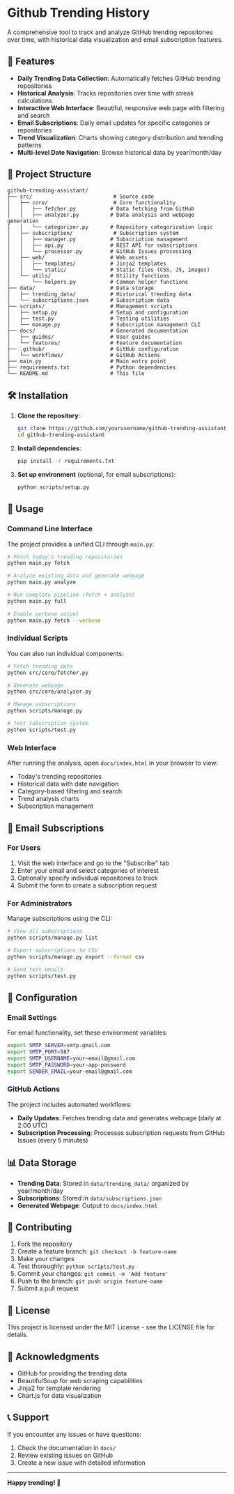 # Github Trending History

A comprehensive tool to track and analyze GitHub trending repositories over time, with historical data visualization and email subscription features.

## 🚀 Features

- **Daily Trending Data Collection**: Automatically fetches GitHub trending repositories
- **Historical Analysis**: Tracks repositories over time with streak calculations
- **Interactive Web Interface**: Beautiful, responsive web page with filtering and search
- **Email Subscriptions**: Daily email updates for specific categories or repositories
- **Trend Visualization**: Charts showing category distribution and trending patterns
- **Multi-level Date Navigation**: Browse historical data by year/month/day

## 📁 Project Structure

```
github-trending-assistant/
├── src/                          # Source code
│   ├── core/                     # Core functionality
│   │   ├── fetcher.py           # Data fetching from GitHub
│   │   ├── analyzer.py          # Data analysis and webpage generation
│   │   └── categorizer.py       # Repository categorization logic
│   ├── subscription/             # Subscription system
│   │   ├── manager.py           # Subscription management
│   │   ├── api.py               # REST API for subscriptions
│   │   └── processor.py         # GitHub Issues processing
│   ├── web/                     # Web assets
│   │   ├── templates/           # Jinja2 templates
│   │   └── static/              # Static files (CSS, JS, images)
│   └── utils/                   # Utility functions
│       └── helpers.py           # Common helper functions
├── data/                        # Data storage
│   ├── trending_data/           # Historical trending data
│   └── subscriptions.json       # Subscription data
├── scripts/                     # Management scripts
│   ├── setup.py                 # Setup and configuration
│   ├── test.py                  # Testing utilities
│   └── manage.py                # Subscription management CLI
├── docs/                        # Generated documentation
│   ├── guides/                  # User guides
│   └── features/                # Feature documentation
├── .github/                     # GitHub configuration
│   └── workflows/               # GitHub Actions
├── main.py                      # Main entry point
├── requirements.txt             # Python dependencies
└── README.md                    # This file
```

## 🛠️ Installation

1. **Clone the repository**:
   ```bash
   git clone https://github.com/yourusername/github-trending-assistant.git
   cd github-trending-assistant
   ```

2. **Install dependencies**:
   ```bash
   pip install -r requirements.txt
   ```

3. **Set up environment** (optional, for email subscriptions):
   ```bash
   python scripts/setup.py
   ```

## 🚀 Usage

### Command Line Interface

The project provides a unified CLI through `main.py`:

```bash
# Fetch today's trending repositories
python main.py fetch

# Analyze existing data and generate webpage
python main.py analyze

# Run complete pipeline (fetch + analyze)
python main.py full

# Enable verbose output
python main.py fetch --verbose
```

### Individual Scripts

You can also run individual components:

```bash
# Fetch trending data
python src/core/fetcher.py

# Generate webpage
python src/core/analyzer.py

# Manage subscriptions
python scripts/manage.py

# Test subscription system
python scripts/test.py
```

### Web Interface

After running the analysis, open `docs/index.html` in your browser to view:
- Today's trending repositories
- Historical data with date navigation
- Category-based filtering and search
- Trend analysis charts
- Subscription management

## 📧 Email Subscriptions

### For Users

1. Visit the web interface and go to the "Subscribe" tab
2. Enter your email and select categories of interest
3. Optionally specify individual repositories to track
4. Submit the form to create a subscription request

### For Administrators

Manage subscriptions using the CLI:

```bash
# View all subscriptions
python scripts/manage.py list

# Export subscriptions to CSV
python scripts/manage.py export --format csv

# Send test emails
python scripts/test.py
```

## 🔧 Configuration

### Email Settings

For email functionality, set these environment variables:

```bash
export SMTP_SERVER=smtp.gmail.com
export SMTP_PORT=587
export SMTP_USERNAME=your-email@gmail.com
export SMTP_PASSWORD=your-app-password
export SENDER_EMAIL=your-email@gmail.com
```

### GitHub Actions

The project includes automated workflows:
- **Daily Updates**: Fetches trending data and generates webpage (daily at 2:00 UTC)
- **Subscription Processing**: Processes subscription requests from GitHub Issues (every 5 minutes)

## 📊 Data Storage

- **Trending Data**: Stored in `data/trending_data/` organized by year/month/day
- **Subscriptions**: Stored in `data/subscriptions.json`
- **Generated Webpage**: Output to `docs/index.html`

## 🤝 Contributing

1. Fork the repository
2. Create a feature branch: `git checkout -b feature-name`
3. Make your changes
4. Test thoroughly: `python scripts/test.py`
5. Commit your changes: `git commit -m 'Add feature'`
6. Push to the branch: `git push origin feature-name`
7. Submit a pull request

## 📝 License

This project is licensed under the MIT License - see the LICENSE file for details.

## 🙏 Acknowledgments

- GitHub for providing the trending data
- BeautifulSoup for web scraping capabilities
- Jinja2 for template rendering
- Chart.js for data visualization

## 📞 Support

If you encounter any issues or have questions:
1. Check the documentation in `docs/`
2. Review existing issues on GitHub
3. Create a new issue with detailed information

---

**Happy trending! 🚀** 